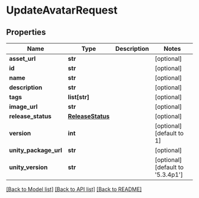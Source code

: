 # UpdateAvatarRequest


## Properties
Name | Type | Description | Notes
------------ | ------------- | ------------- | -------------
**asset_url** | **str** |  | [optional] 
**id** | **str** |  | [optional] 
**name** | **str** |  | [optional] 
**description** | **str** |  | [optional] 
**tags** | **list[str]** |   | [optional] 
**image_url** | **str** |  | [optional] 
**release_status** | [**ReleaseStatus**](ReleaseStatus.md) |  | [optional] 
**version** | **int** |  | [optional] [default to 1]
**unity_package_url** | **str** |  | [optional] 
**unity_version** | **str** |  | [optional] [default to '5.3.4p1']

[[Back to Model list]](../README.md#documentation-for-models) [[Back to API list]](../README.md#documentation-for-api-endpoints) [[Back to README]](../README.md)


